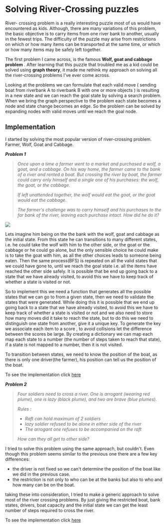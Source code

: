 # Solving River-Crossing puzzles

River- crossing problem is a really interesting puzzle most of us would have encountered as kids. Although, there are many variations of this problem, the basic objective is to carry items from one river bank to another, usually in the fewest trips. The difficulty of the puzzle may arise from restrictions on which or how many items can be transported at the same time, or which or how many items may be safely left together. 

The first problem I came across, is the famous **Wolf, goat and cabbage problem** . After learning that this puzzle that troubled me as a kid could be solved using **graph theory**, it made me rethink my approach on solving all the river-crossing problems I've ever come across. 

 Looking at the problems we can formulate that each valid move ( sending boat from riverbank A to riverbank B with one or more objects ) is resulting in a new state and we can reach the goal state by solving a search problem. When we bring the graph perspective to the problem each state becomes a node and state change becomes an edge. So the problem can be solved by expanding nodes with valid moves until we reach the goal node.

## Implementation

  I started by solving the most popular version of river-crossing problem. Farmer, Wolf, Goat and Cabbage.

***Problem 1***

> *Once upon a time a farmer went to a market and purchased a wolf, a goat, and a cabbage. On his way home, the farmer came to the bank of a river and rented a boat. But crossing the river by boat, the farmer could carry only himself and a single one of his purchases: the wolf, the goat, or the cabbage.*
>
> *If left unattended together, the wolf would eat the goat, or the goat would eat the cabbage.*
>
> *The farmer's challenge was to carry himself and his purchases to the far bank of the river, leaving each purchase intact. How did he do it?*

![](https://upload.wikimedia.org/wikipedia/commons/2/28/Animasi_untuk_musang%2C_angsa_dan_kekacang_teka_teki.png)

Lets imagine him being on the the bank with the wolf, goat and cabbage as the initial state. From this state he can transitions to many different states, i.e. he could take the wolf with him to the other side, or the goat or the cabbage or he could go alone, but the only sensible choice he could make is to take the goat with him, as all the other choices leads to someone being eaten. Then the same process(BFS) is repeated on all the valid states that we could have gone to, until we reach the goal state i.e. all the items have reached the other side safely. It is possible that be end up going back to a state that we have already visited, to avoid this we have to keep track of whether a state is visited or not.

So to implement this we need a function that generates all the possible states that we can go to from a given state, then we need to validate the states that were generated. While doing this it is possible that we end up going back to a state that we have already visited, to avoid this we have to keep track of whether a state is visited or not and we also need to store how many moves did it take to reach the state, but to do this we need to distinguish one state from another, give it a unique key. To generate the key we associate each item to a score , to avoid collisions let the difference between the scores be large. By creating a dictionary we can map each map each state to a number (the number of  steps taken to reach that state), if a state is not mapped to a  number, then it is not visited.

To transition between states, we need to know the position of the boat, as there is only one driver(the farmer), his position can tell us the position of the boat.

To see the implementation click [here](farmer_problem.ipynb)

***Problem 2***

> *Four soldiers need to cross a river. One is arrogant (wearing red plume), one is lazy (black plume), and two are brave (blue plumes).*
>
> *Rules :*
>
> - *Raft can hold maximum of 2 soldiers*
> - *lazy soldier refused to be alone in either side of the river*
> - *The arrogant one refuses to be accompanied on the raft*
>
> *How can they all get to other side?*
>

I tried to solve this problem using the same approach, but couldn't. Even though this problem seems similar to the previous one there are a few key differences:

* the driver is not fixed so we can't determine the position of the boat like we did in the previous case.
* the restriction is not only to who can be at the banks but also to who and how many can be on the boat.

taking these into consideration, I tried to make a generic approach to solve most of the river crossing problems. By just giving the restricted boat, bank states, drivers, boat capacity and the initial state we can get the least number of steps required to cross the river.

To see the implementation click [here](River_problem.ipynb)
